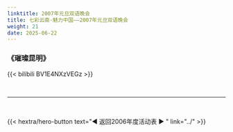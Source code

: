 ```yaml
---
linktitle: 2007年元旦双语晚会
title: 七彩云南·魅力中国——2007年元旦双语晚会
weight: 21
date: 2025-06-22
---
```


### 《璀璨昆明》

{{< bilibili BV1E4NXzVEGz >}}

<br>
<hr>
<br>

{{< hextra/hero-button text="◀ 返回2006年度活动表 ▶ " link="../" >}}